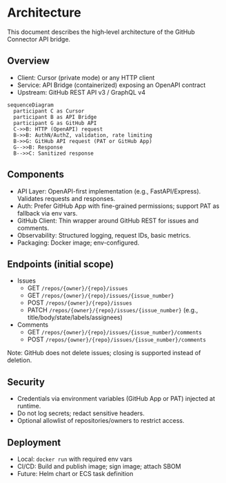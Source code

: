 # Architecture

This document describes the high‑level architecture of the GitHub Connector API bridge.

## Overview
- Client: Cursor (private mode) or any HTTP client
- Service: API Bridge (containerized) exposing an OpenAPI contract
- Upstream: GitHub REST API v3 / GraphQL v4

```mermaid
sequenceDiagram
  participant C as Cursor
  participant B as API Bridge
  participant G as GitHub API
  C->>B: HTTP (OpenAPI) request
  B->>B: AuthN/AuthZ, validation, rate limiting
  B->>G: GitHub API request (PAT or GitHub App)
  G-->>B: Response
  B-->>C: Sanitized response
```

## Components
- API Layer: OpenAPI-first implementation (e.g., FastAPI/Express). Validates requests and responses.
- Auth: Prefer GitHub App with fine-grained permissions; support PAT as fallback via env vars.
- GitHub Client: Thin wrapper around GitHub REST for issues and comments.
- Observability: Structured logging, request IDs, basic metrics.
- Packaging: Docker image; env-configured.

## Endpoints (initial scope)
- Issues
  - GET `/repos/{owner}/{repo}/issues`
  - GET `/repos/{owner}/{repo}/issues/{issue_number}`
  - POST `/repos/{owner}/{repo}/issues`
  - PATCH `/repos/{owner}/{repo}/issues/{issue_number}` (e.g., title/body/state/labels/assignees)
- Comments
  - GET `/repos/{owner}/{repo}/issues/{issue_number}/comments`
  - POST `/repos/{owner}/{repo}/issues/{issue_number}/comments`

Note: GitHub does not delete issues; closing is supported instead of deletion.

## Security
- Credentials via environment variables (GitHub App or PAT) injected at runtime.
- Do not log secrets; redact sensitive headers.
- Optional allowlist of repositories/owners to restrict access.

## Deployment
- Local: `docker run` with required env vars
- CI/CD: Build and publish image; sign image; attach SBOM
- Future: Helm chart or ECS task definition

